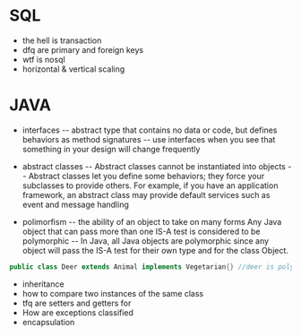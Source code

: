 # SQL

* the hell is transaction
* dfq are primary and foreign keys
* wtf is nosql
* horizontal & vertical scaling

# JAVA

* interfaces  -- abstract type that contains no data or code, but defines behaviors as method signatures --  use interfaces when you see that something in your design will change frequently

* abstract classes -- Abstract classes cannot be instantiated into objects -- Abstract classes let you define some behaviors; they force your subclasses to provide others. For example, if you have an application framework, an abstract class may provide default services such as event and message handling

* polimorfism -- the ability of an object to take on many forms Any Java object that can pass more than one IS-A test is considered to be polymorphic -- In Java, all Java objects are polymorphic since any object will pass the IS-A test for their own type and for the class Object.
```java
public class Deer extends Animal implements Vegetarian{} //deer is polymorphic
```

* inheritance
* how to compare two instances of the same class
* tfq are setters and getters for
* How are exceptions classified
* encapsulation
